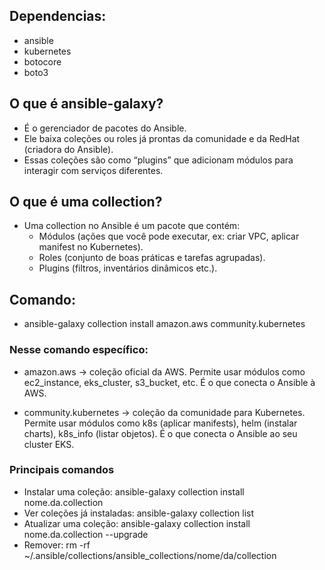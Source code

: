 
## Dependencias:
- ansible
- kubernetes
- botocore
- boto3

## O que é ansible-galaxy?
- É o gerenciador de pacotes do Ansible.
- Ele baixa coleções ou roles já prontas da comunidade e da RedHat (criadora do Ansible).
- Essas coleções são como “plugins” que adicionam módulos para interagir com serviços diferentes.

## O que é uma collection?
- Uma collection no Ansible é um pacote que contém:
    - Módulos (ações que você pode executar, ex: criar VPC, aplicar manifest no Kubernetes).
    - Roles (conjunto de boas práticas e tarefas agrupadas).
    - Plugins (filtros, inventários dinâmicos etc.).

## Comando:
- ansible-galaxy collection install amazon.aws community.kubernetes

###  Nesse comando específico:
- amazon.aws → coleção oficial da AWS. Permite usar módulos como ec2_instance, eks_cluster, s3_bucket, etc. É o que conecta o Ansible à AWS.

- community.kubernetes → coleção da comunidade para Kubernetes. Permite usar módulos como k8s (aplicar manifests), helm (instalar charts), k8s_info (listar objetos). É o que conecta o Ansible ao seu cluster EKS.

### Principais comandos

- Instalar uma coleção: ansible-galaxy collection install nome.da.collection
- Ver coleções já instaladas: ansible-galaxy collection list
- Atualizar uma coleção: ansible-galaxy collection install nome.da.collection --upgrade
- Remover: rm -rf ~/.ansible/collections/ansible_collections/nome/da/collection
